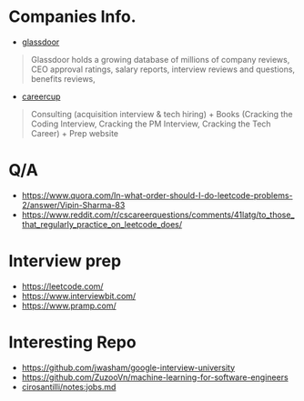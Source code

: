 # Companies Info.
* [glassdoor](https://www.glassdoor.com/index.htm)

>Glassdoor holds a growing database of millions of company reviews, CEO approval ratings, 
>salary reports, interview reviews and questions, benefits reviews,

* [careercup](https://careercup.com/)

>Consulting (acquisition interview & tech hiring) + Books (Cracking the Coding Interview, 
>Cracking the PM Interview, Cracking the Tech Career) + Prep website

# Q/A
* https://www.quora.com/In-what-order-should-I-do-leetcode-problems-2/answer/Vipin-Sharma-83
* https://www.reddit.com/r/cscareerquestions/comments/41latg/to_those_that_regularly_practice_on_leetcode_does/

# Interview prep
* https://leetcode.com/
* https://www.interviewbit.com/
* https://www.pramp.com/

# Interesting Repo
* https://github.com/jwasham/google-interview-university
* https://github.com/ZuzooVn/machine-learning-for-software-engineers
* [cirosantilli/notes:jobs.md](https://github.com/cirosantilli/notes/blob/master/jobs.md)
